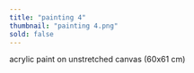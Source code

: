 ```yaml
---
title: "painting 4"
thumbnail: "painting 4.png"
sold: false
---
```

acrylic paint on unstretched canvas (60x61 cm)


